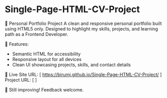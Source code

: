 # Single-Page-HTML-CV-Project

🎯 Personal Portfolio Project
A clean and responsive personal portfolio built using HTML5 only. Designed to highlight my skills, projects, and learning path as a Frontend Developer.

📌 Features:
- Semantic HTML for accessibility
- Responsive layout for all devices
- Clean UI showcasing projects, skills, and contact details

🚀 Live Site URL: [ https://birumj.github.io/Single-Page-HTML-CV-Project/ ] 
Project URL: [  ]

🧠 Still improving! Feedback welcome.
